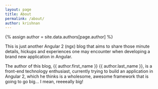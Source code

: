```yaml
---
layout: page
title: About
permalink: /about/
author: krishnan
---
```


{% assign author = site.data.authors[page.author] %}

This is just another Angular 2 (ngx) blog that aims to share those minute details, hickups
and experiences one may encounter when developing a brand new application in Angular.

The author of this blog, {{ author.first_name }} {{ author.last_name }}, is a front-end technology
enthusiast, currently trying to build an application in Angular 2, which he thinks is a wholesome,
awesome framework that is going to go big... I mean, reeeeally big!
